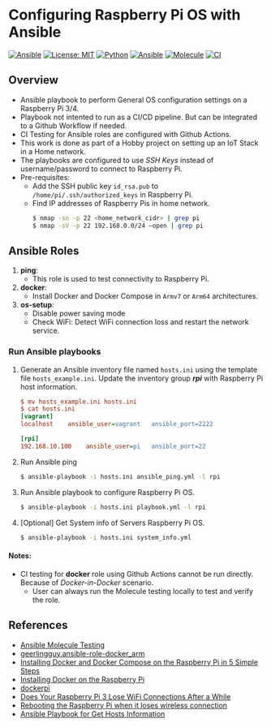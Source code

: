 # Configuring Raspberry Pi OS with Ansible

[![Ansible](https://img.shields.io/badge/raspberrypi-3,4-C51A4A?logo=raspberry-pi)](https://www.raspberrypi.org/) [![License: MIT](https://img.shields.io/badge/License-MIT-yellow.svg)](https://github.com/universalvishwa/raspberrypi-os-config-ansible/blob/master/LICENSE) [![Python](https://img.shields.io/badge/python-3.7-blue?logo=python)](https://www.python.org/downloads/release/python-379/) [![Ansible](https://img.shields.io/badge/ansible-2.10-EE0000?logo=ansible)](https://docs.ansible.com/) [![Molecule](https://img.shields.io/badge/molecule-v3.2.0-3CAFCE)](https://molecule.readthedocs.io/) [![CI](https://github.com/universalvishwa/raspberrypi-os-config-ansible/workflows/CI/badge.svg)](https://github.com/universalvishwa/raspberrypi-os-config-ansible/actions) 

## Overview
- Ansible playbook to perform General OS configuration settings on a Raspberry Pi 3/4.
- Playbook not intented to run as a CI/CD pipeline. But can be integrated to a Github Workflow if needed.
- CI Testing for Ansible roles are configured with Github Actions.
- This work is done as part of a Hobby project on setting up an IoT Stack in a Home network.
- The playbooks are configured to use _SSH Keys_ instead of username/password to connect to Raspberry Pi.
- Pre-requisites:
    - Add the SSH public key `id_rsa.pub` to `/home/pi/.ssh/authorized_keys` in Raspberry Pi.
    - Find IP addresses of Raspberry Pis in home network.
        ```bash
        $ nmap -sn -p 22 <home_network_cidr> | grep pi
        $ nmap -sV -p 22 192.168.0.0/24 –open | grep pi
        ```

## Ansible Roles
1. **ping**:
    - This role is used to test connectivity to Raspberry Pi.
2. **docker**:
    - Install Docker and Docker Compose in `Armv7` or `Arm64` architectures.
3. **os-setup**:
    - Disable power saving mode
    - Check WiFi: Detect WiFi connection loss and restart the network service.

### Run Ansible playbooks
1. Generate an Ansible inventory file named `hosts.ini` using the template file `hosts_example.ini`. Update the inventory group _**rpi**_ with Raspberry Pi host information.
    ```ini
    $ mv hosts_example.ini hosts.ini
    $ cat hosts.ini
    [vagrant]
    localhost    ansible_user=vagrant   ansible_port=2222

    [rpi]
    192.168.10.100    ansible_user=pi   ansible_port=22
    ```
2. Run Ansible ping
    ```bash
    $ ansible-playbook -i hosts.ini ansible_ping.yml -l rpi
    ```
3. Run Ansible playbook to configure Raspberry Pi OS.
    ```bash
    $ ansible-playbook -i hosts.ini playbook.yml -l rpi
    ```
4. [Optional] Get System info of Servers Raspberry Pi OS.
    ```bash
    $ ansible-playbook -i hosts.ini system_info.yml
    ```

#### Notes:
- CI testing for **docker** role using Github Actions cannot be run directly. Because of _Docker-in-Docker_ scenario.
    - User can always run the Molecule testing locally to test and verify the role.

## References
- [Ansible Molecule Testing](https://github.com/universalvishwa/ansible-molecule-testing)
- [geerlingguy.ansible-role-docker_arm](https://github.com/geerlingguy/ansible-role-docker_arm)
- [Installing Docker and Docker Compose on the Raspberry Pi in 5 Simple Steps](https://dev.to/rohansawant/installing-docker-and-docker-compose-on-the-raspberry-pi-in-5-simple-steps-3mgl)
- [Installing Docker on the Raspberry Pi](https://pimylifeup.com/raspberry-pi-docker/)
- [dockerpi](https://github.com/lukechilds/dockerpi)
- [Does Your Raspberry Pi 3 Lose WiFi Connections After a While](http://qdosmsq.dunbar-it.co.uk/blog/2016/03/does-your-raspberry-pi-3-lose-wifi-connections-after-a-while/)
- [Rebooting the Raspberry Pi when it loses wireless connection](https://weworkweplay.com/play/rebooting-the-raspberry-pi-when-it-loses-wireless-connection-wifi/)
- [Ansible Playbook for Get Hosts Information](https://www.linuxtopic.com/2019/02/ansible-playbook-get-hosts-information.html)
